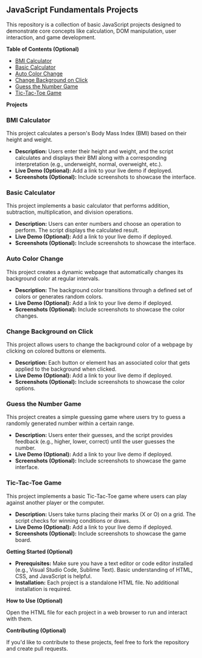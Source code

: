 ## JavaScript Fundamentals Projects

This repository is a collection of basic JavaScript projects designed to demonstrate core concepts like calculation, DOM manipulation, user interaction, and game development.

**Table of Contents (Optional)**

* [BMI Calculator](#bmi-calculator)
* [Basic Calculator](#basic-calculator)
* [Auto Color Change](#auto-color-change)
* [Change Background on Click](#change-the-background-when-click-on-color)
* [Guess the Number Game](#guess-number-basic-game)
* [Tic-Tac-Toe Game](#tic-tac-toe-game)

**Projects**

### BMI Calculator <a name="bmi-calculator"></a>

This project calculates a person's Body Mass Index (BMI) based on their height and weight.

- **Description:** Users enter their height and weight, and the script calculates and displays their BMI along with a corresponding interpretation (e.g., underweight, normal, overweight, etc.).
- **Live Demo (Optional):** Add a link to your live demo if deployed.
- **Screenshots (Optional):** Include screenshots to showcase the interface.

### Basic Calculator <a name="basic-calculator"></a>

This project implements a basic calculator that performs addition, subtraction, multiplication, and division operations.

- **Description:** Users can enter numbers and choose an operation to perform. The script displays the calculated result.
- **Live Demo (Optional):** Add a link to your live demo if deployed.
- **Screenshots (Optional):** Include screenshots to showcase the interface.

### Auto Color Change <a name="auto-color-change"></a>

This project creates a dynamic webpage that automatically changes its background color at regular intervals.

- **Description:** The background color transitions through a defined set of colors or generates random colors.
- **Live Demo (Optional):** Add a link to your live demo if deployed.
- **Screenshots (Optional):** Include screenshots to showcase the color changes.

### Change Background on Click <a name="change-the-background-when-click-on-color"></a>

This project allows users to change the background color of a webpage by clicking on colored buttons or elements.

- **Description:** Each button or element has an associated color that gets applied to the background when clicked.
- **Live Demo (Optional):** Add a link to your live demo if deployed.
- **Screenshots (Optional):** Include screenshots to showcase the color options.

### Guess the Number Game <a name="guess-number-basic-game"></a>

This project creates a simple guessing game where users try to guess a randomly generated number within a certain range.

- **Description:** Users enter their guesses, and the script provides feedback (e.g., higher, lower, correct) until the user guesses the number.
- **Live Demo (Optional):** Add a link to your live demo if deployed.
- **Screenshots (Optional):** Include screenshots to showcase the game interface.

### Tic-Tac-Toe Game <a name="tic-tac-toe-game"></a>

This project implements a basic Tic-Tac-Toe game where users can play against another player or the computer.

- **Description:** Users take turns placing their marks (X or O) on a grid. The script checks for winning conditions or draws.
- **Live Demo (Optional):** Add a link to your live demo if deployed.
- **Screenshots (Optional):** Include screenshots to showcase the game board.

**Getting Started (Optional)**

- **Prerequisites:** Make sure you have a text editor or code editor installed (e.g., Visual Studio Code, Sublime Text). Basic understanding of HTML, CSS, and JavaScript is helpful.
- **Installation:** Each project is a standalone HTML file. No additional installation is required.

**How to Use (Optional)**

Open the HTML file for each project in a web browser to run and interact with them.

**Contributing (Optional)**

If you'd like to contribute to these projects, feel free to fork the repository and create pull requests.
